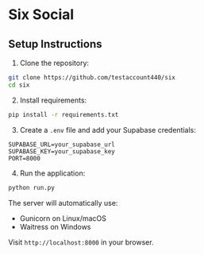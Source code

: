 # Six Social

## Setup Instructions

1. Clone the repository:
```bash
git clone https://github.com/testaccount440/six
cd six
```

2. Install requirements:
```bash
pip install -r requirements.txt
```

3. Create a `.env` file and add your Supabase credentials: 
```
SUPABASE_URL=your_supabase_url
SUPABASE_KEY=your_supabase_key
PORT=8000
```

4. Run the application:
```bash
python run.py
```

The server will automatically use:
- Gunicorn on Linux/macOS
- Waitress on Windows

Visit `http://localhost:8000` in your browser.
